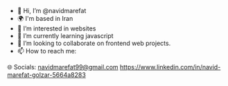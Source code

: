 - 👋 Hi, I’m @navidmarefat
- 🌍  I'm based in Iran
- 👀 I’m interested in websites  
- 🌱 I’m currently learning javascript
- 💞️ I’m looking to collaborate on frontend web projects.
- 📫 How to reach me:

🌐 Socials:
navidmarefat99@gmail.com
https://www.linkedin.com/in/navid-marefat-golzar-5664a8283
<!---
navidmarefat/navidmarefat is a ✨ special ✨ repository because its `README.md` (this file) appears on your GitHub profile.
You can click the Preview link to take a look at your changes.
--->
